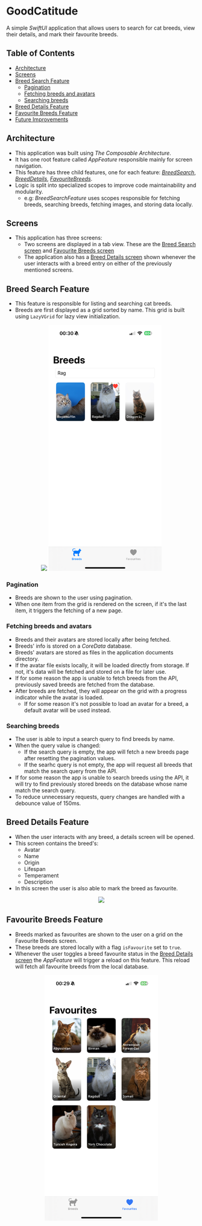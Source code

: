 # GoodCatitude

A simple *SwiftUI* application that allows users to search for cat breeds, view their details, and mark their favourite breeds.


## Table of Contents
- [Architecture](#architecture)
- [Screens](#screens)
- [Breed Search Feature](#breed-search-feature)
  - [Pagination](#pagination)
  - [Fetching breeds and avatars](#fetching-breeds-and-avatars)
  - [Searching breeds](#searching-breeds)
- [Breed Details Feature](#breed-details-feature)
- [Favourite Breeds Feature](#favourite-breeds-feature)
- [Future Improvements](#future-improvements)


## Architecture
- This application was built using *The Composable Architecture*.
- It has one root feature called *AppFeature* responsible mainly for screen navigation.
- This feature has three child features, one for each feature: [*BreedSearch*](#breed-search-feature), [*BreedDetails*](#breed-details-feature), [*FavouriteBreeds*](#favourite-breeds-feature).
- Logic is split into specialized scopes to improve code maintainability and modularity.
  - e.g: *BreedSearchFeature* uses scopes responsible for fetching breeds, searching breeds, fetching images, and storing data locally.

## Screens
- This application has three screens:
  - Two screens are displayed in a tab view. These are the [Breed Search screen](#breed-search-feature) and [Favourite Breeds screen](#favourite-breeds-feature)
  - The application also has a [Breed Details screen](#breed-details-feature) shown whenever the user interacts with a breed entry on either of the previously mentioned screens.

## Breed Search Feature
- This feature is responsible for listing and searching cat breeds.
- Breeds are first displayed as a grid sorted by name. This grid is built using `LazyVGrid` for lazy view initialization.

<p align="center">
  <img src="readme_resources/breeds_screen.PNG?raw=true" width="300" />
  <img src="readme_resources/search.PNG?raw=true" width="300" />
</p>

### Pagination
- Breeds are shown to the user using pagination.
- When one item from the grid is rendered on the screen, if it's the last item, it triggers the fetching of a new page.

### Fetching breeds and avatars
- Breeds and their avatars are stored locally after being fetched.
- Breeds' info is stored on a *CoreData* database.
- Breeds' avatars are stored as files in the application documents directory.
- If the avatar file exists locally, it will be loaded directly from storage. If not, it's data will be fetched and stored on a file for later use.
- If for some reason the app is unable to fetch breeds from the API, previously saved breeds are fetched from the database.
- After breeds are fetched, they will appear on the grid with a progress indicator while the avatar is loaded.
  - If for some reason it's not possible to load an avatar for a breed, a default avatar will be used instead.

### Searching breeds
- The user is able to input a search query to find breeds by name.
- When the query value is changed:
  - If the search query is empty, the app will fetch a new breeds page after resetting the pagination values.
  - If the searhc query is not empty, the app will request all breeds that match the search query from the API.
- If for some reason the app is unable to search breeds using the API, it will try to find previously stored breeds on the database whose name match the search query.
- To reduce unnecessary requests, query changes are handled with a debounce value of 150ms.


## Breed Details Feature
- When the user interacts with any breed, a details screen will be opened.
- This screen contains the breed's:
  - Avatar
  - Name
  - Origin
  - Lifespan
  - Temperament
  - Description
- In this screen the user is also able to mark the breed as favourite.

<p align="center">
<img src="readme_resources/details_screen.PNG?raw=true" width="300">
</p>


## Favourite Breeds Feature
- Breeds marked as favourites are shown to the user on a grid on the Favourite Breeds screen.
- These breeds are stored locally with a flag `isFavourite` set to `true`.
- Whenever the user toggles a breed favourite status in the [Breed Details screen](#breed-details-feature) the *AppFeature* will trigger a reload on this feature. This reload will fetch all favourite breeds from the local database.

<p align="center">
<img src="readme_resources/favourite_breeds.PNG?raw=true" width="300">
</p>